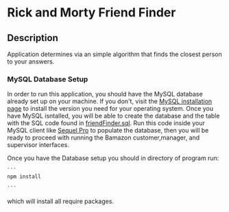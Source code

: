 # Rick and Morty Friend Finder

## Description

Application determines via an simple algorithm that finds the closest person to your answers.

### MySQL Database Setup

In order to run this application, you should have the MySQL database already set up on your machine. If you don't, visit the [MySQL installation page](https://dev.mysql.com/doc/refman/5.6/en/installing.html) to install the version you need for your operating system. Once you have MySQL isntalled, you will be able to create the database and the table with the SQL code found in [friendFinder.sql](friendFinder.sql). Run this code inside your MySQL client like [Sequel Pro](https://www.sequelpro.com/) to populate the database, then you will be ready to proceed with running the Bamazon customer,manager, and supervisor interfaces.

Once you have the Database setup you should in directory of program run:

    ```
    npm install

    ```
which will install all require packages.
